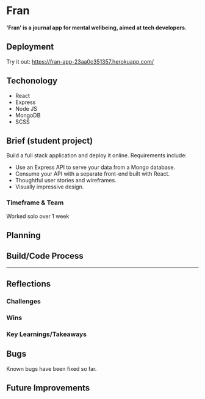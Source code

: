 # Fran
__'Fran' is a journal app for mental wellbeing, aimed at tech developers.__

## Deployment
Try it out: https://fran-app-23aa0c351357.herokuapp.com/

## Techonology
* React
* Express
* Node JS
* MongoDB
* SCSS

## Brief (student project)
Build a full stack application and deploy it online. Requirements include:
* Use an Express API to serve your data from a Mongo database.
* Consume your API with a separate front-end built with React.
* Thoughtful user stories and wireframes.
* Visually impressive design.

### Timeframe & Team
Worked solo over 1 week

## Planning

## Build/Code Process

<hr />

## Reflections

### Challenges

### Wins

### Key Learnings/Takeaways

## Bugs
Known bugs have been fixed so far.

## Future Improvements
